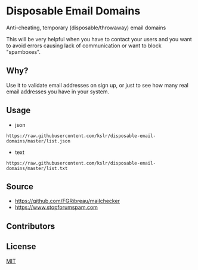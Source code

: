 # Disposable Email Domains
Anti-cheating, temporary (disposable/throwaway) email domains

This will be very helpful when you have to contact your users and you want to avoid errors causing lack of communication or want to block "spamboxes".

## Why?

Use it to validate email addresses on sign up, or just to see how many real email addresses you have in your system.

## Usage
* json

``` 
https://raw.githubusercontent.com/kslr/disposable-email-domains/master/list.json 
```

* text
```
https://raw.githubusercontent.com/kslr/disposable-email-domains/master/list.txt
```
## Source
* https://github.com/FGRibreau/mailchecker
* https://www.stopforumspam.com

## Contributors


## License
[MIT](LICENSE)
